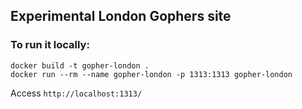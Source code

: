 ## Experimental London Gophers site

### To run it locally:
```
docker build -t gopher-london .
docker run --rm --name gopher-london -p 1313:1313 gopher-london
```

Access `http://localhost:1313/`